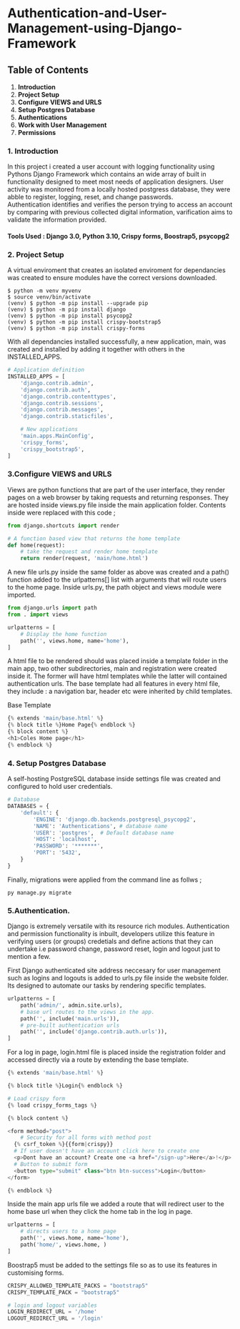 # **Authentication-and-User-Management-using-Django-Framework**
 

## **Table of Contents**
1. **Introduction**
2. **Project Setup**
3. **Configure VIEWS and URLS**
4. **Setup Postgres Database**
5. **Authentications**
6. **Work with User Management**
7. **Permissions**

### 1. Introduction
In this project i created a user account with logging functionality using Pythons Django Framework which contains an wide array of built in functionality designed to meet most needs of application designers. User activity was monitored from a locally hosted postgress database, they were abble to register, logging, reset, and change passwords.  
Authentication identifies and verifies the person trying to access an account by comparing with previous collected digital information, varification aims to validate the information provided.  

#### Tools Used : Django 3.0, Python 3.10, Crispy forms, Boostrap5, psycopg2

### 2. Project Setup
A virtual enviroment that creates an isolated enviroment for dependancies was created to ensure modules have the correct versions downloaded. 
```console
$ python -m venv myvenv
$ source venv/bin/activate
(venv) $ python -m pip install --upgrade pip
(venv) $ python -m pip install django
(venv) $ python -m pip install psycopg2
(venv) $ python -m pip install crispy-bootstrap5
(venv) $ python -m pip install crispy-forms
```

With all dependancies installed successfully, a new application, main, was created and installed by adding it together with others in the INSTALLED_APPS. 
```Python
# Application definition
INSTALLED_APPS = [
    'django.contrib.admin',
    'django.contrib.auth',
    'django.contrib.contenttypes',
    'django.contrib.sessions',
    'django.contrib.messages',
    'django.contrib.staticfiles',

    # New applications
    'main.apps.MainConfig',     
    'crispy_forms',
    'crispy_bootstrap5',
]
```

### 3.Configure VIEWS and URLS
Views are python functions that are part of the user interface, they render pages on a web browser by taking requests and returning responses. They are hosted inside views.py file inside the main application folder. Contents inside were replaced with this code ;

```Python
from django.shortcuts import render

# A function based view that returns the home template
def home(request):
    # take the request and render home template 
    return render(request, 'main/home.html')
```
A new file urls.py inside the same folder as above was created and a path() function added to the urlpatterns[] list with arguments that will route users to the home page.
Inside urls.py, the path object and views module were imported. 
```Python
from django.urls import path
from . import views

urlpatterns = [
    # Display the home function 
    path('', views.home, name='home'),
]
```
A html file to be rendered should was placed inside a template folder in the main app, two other subdirectories, main and registration were created inside it. The former will have html templates while the latter will contained authentication urls. 
The base template had all features in every html file, they include : a navigation bar, header etc were inherited by child templates. 

Base Template 
```Python
{% extends 'main/base.html' %}
{% block title %}Home Page{% endblock %} 
{% block content %}
<h1>Coles Home page</h1>
{% endblock %}
```

### 4. Setup Postgres Database
A self-hosting PostgreSQL database inside settings file was created and configured to hold user credentials. 
```Python
# Database
DATABASES = {
    'default': {
        'ENGINE': 'django.db.backends.postgresql_psycopg2',
        'NAME': 'Authentications', # database name 
        'USER': 'postgres',  # Default database name
        'HOST': 'localhost',  
        'PASSWORD': '*******',  
        'PORT': '5432',  
    }
}
```
Finally, migrations were applied from the command line as follws ;
```console
py manage.py migrate
```

### 5.Authentication.
Django is extremely versatile with its resource rich modules. Authentication and permission functionality is inbuilt, developers utilize this feature in verifying users (or groups) credetials and define actions that they can undertake i.e password change, password reset, login and logout just to mention a few.   

First Django authenticated site address neccesary for user management such as logins and logouts is added to urls.py file inside the website folder. Its designed to automate our tasks by rendering specific templates. 

```Python
urlpatterns = [
    path('admin/', admin.site.urls),
    # base url routes to the views in the app. 
    path('', include('main.urls')),
    # pre-built authentication urls
    path('', include('django.contrib.auth.urls')),
]
```

For a log in page, login.html file is placed inside the registration folder and accessed directly via a route by extending the base template. 
```Python
{% extends 'main/base.html' %} 

{% block title %}Login{% endblock %} 

# Load crispy form
{% load crispy_forms_tags %} 

{% block content %}

<form method="post">
    # Security for all forms with method post 
  {% csrf_token %}{{form|crispy}}
  # If user doesn't have an account click here to create one 
  <p>Dont have an account? Create one <a href="/sign-up">Here</a>!</p>
  # Button to submit form 
  <button type="submit" class="btn btn-success">Login</button>
</form>

{% endblock %}
```

Inside the main app urls file we added a route that will redirect user to the home base url when they click the home tab in the log in page.
```Python
urlpatterns = [
    # directs users to a home page
    path('', views.home, name='home'), 
    path('home/', views.home, )
]
```

Boostrap5 must be added to the settings file so as to use its features in customising forms.  
```Python
CRISPY_ALLOWED_TEMPLATE_PACKS = "bootstrap5"
CRISPY_TEMPLATE_PACK = "bootstrap5"

# login and logout variables
LOGIN_REDIRECT_URL = '/home'
LOGOUT_REDIRECT_URL = '/login'

```


